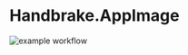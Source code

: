 # Handbrake.AppImage

![example workflow](https://github.com/nx-appbuild-hub/Handbrake.AppImage//actions/workflows/makefile.yml/badge.svg)
